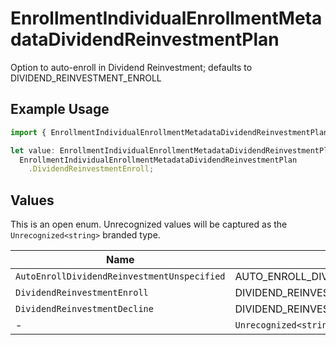 # EnrollmentIndividualEnrollmentMetadataDividendReinvestmentPlan

Option to auto-enroll in Dividend Reinvestment; defaults to DIVIDEND_REINVESTMENT_ENROLL

## Example Usage

```typescript
import { EnrollmentIndividualEnrollmentMetadataDividendReinvestmentPlan } from "@apexfintechsolutions/ascend-sdk/models/components";

let value: EnrollmentIndividualEnrollmentMetadataDividendReinvestmentPlan =
  EnrollmentIndividualEnrollmentMetadataDividendReinvestmentPlan
    .DividendReinvestmentEnroll;
```

## Values

This is an open enum. Unrecognized values will be captured as the `Unrecognized<string>` branded type.

| Name                                          | Value                                         |
| --------------------------------------------- | --------------------------------------------- |
| `AutoEnrollDividendReinvestmentUnspecified`   | AUTO_ENROLL_DIVIDEND_REINVESTMENT_UNSPECIFIED |
| `DividendReinvestmentEnroll`                  | DIVIDEND_REINVESTMENT_ENROLL                  |
| `DividendReinvestmentDecline`                 | DIVIDEND_REINVESTMENT_DECLINE                 |
| -                                             | `Unrecognized<string>`                        |